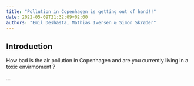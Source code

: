 ```yaml
---
title: "Pollution in Copenhagen is getting out of hand!!"
date: 2022-05-09T21:32:09+02:00
authors: "Emil Deshasta, Mathias Iversen & Simon Skrøder"
---
```

## Introduction 

How bad is the air pollution in Copenhagen and are you currently living in a toxic envirmoment ? 

...


